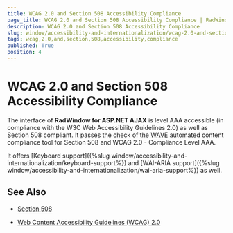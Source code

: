 ```yaml
---
title: WCAG 2.0 and Section 508 Accessibility Compliance
page_title: WCAG 2.0 and Section 508 Accessibility Compliance | RadWindow for ASP.NET AJAX Documentation
description: WCAG 2.0 and Section 508 Accessibility Compliance
slug: window/accessibility-and-internationalization/wcag-2.0-and-section-508-accessibility-compliance
tags: wcag,2.0,and,section,508,accessibility,compliance
published: True
position: 4
---
```


# WCAG 2.0 and Section 508 Accessibility Compliance

The interface of **RadWindow for ASP.NET AJAX** is level AAA accessible (in compliance with the W3C Web Accessibility Guidelines 2.0) as well as Section 508 compliant. It passes the check of the [WAVE](http://wave.webaim.org/) automated content compliance tool for Section 508 and WCAG 2.0 - Compliance Level AAA.

It offers [Keyboard support]({%slug window/accessibility-and-internationalization/keyboard-support%}) and [WAI-ARIA support]({%slug window/accessibility-and-internationalization/wai-aria-support%}) as well.

## See Also

 * [Section 508](http://www.section508.gov/)

 * [Web Content Accessibility Guidelines (WCAG) 2.0](https://www.w3.org/TR/WCAG/)

